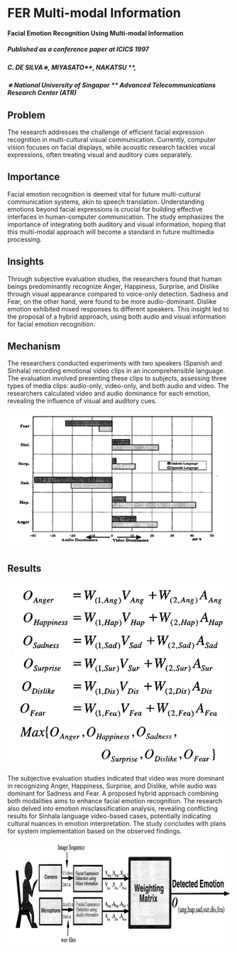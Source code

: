 # FER Multi-modal Information
#### Facial Emotion Recognition Using Multi-modal Information
##### Published as a conference paper at ICICS 1997
##### C. DE SILVA∗, MIYASATO**,  NAKATSU **,
##### ∗ National University of Singapor   ** Advanced Telecommunications Research Center (ATR)


## Problem

The research addresses the challenge of efficient facial expression recognition in multi-cultural visual communication. Currently, computer vision focuses on facial displays, while acoustic research tackles vocal expressions, often treating visual and auditory cues separately.


## Importance

Facial emotion recognition is deemed vital for future multi-cultural communication systems, akin to speech translation. Understanding emotions beyond facial expressions is crucial for building effective interfaces in human-computer communication. The study emphasizes the importance of integrating both auditory and visual information, hoping that this multi-modal approach will become a standard in future multimedia processing.

## Insights

Through subjective evaluation studies, the researchers found that human beings predominantly recognize Anger, Happiness, Surprise, and Dislike through visual appearance compared to voice-only detection. Sadness and Fear, on the other hand, were found to be more audio-dominant. Dislike emotion exhibited mixed responses to different speakers. This insight led to the proposal of a hybrid approach, using both audio and visual information for facial emotion recognition.

## Mechanism

The researchers conducted experiments with two speakers (Spanish and Sinhala) recording emotional video clips in an incomprehensible language. The evaluation involved presenting these clips to subjects, assessing three types of media clips: audio-only, video-only, and both audio and video. The researchers calculated video and audio dominance for each emotion, revealing the influence of visual and auditory cues.

![](./assets/1.png)



## Results
![](./assets/2.png)
![](./assets/3.png)

The subjective evaluation studies indicated that video was more dominant in recognizing Anger, Happiness, Surprise, and Dislike, while audio was dominant for Sadness and Fear. A proposed hybrid approach combining both modalities aims to enhance facial emotion recognition. The research also delved into emotion misclassification analysis, revealing conflicting results for Sinhala language video-based cases, potentially indicating cultural nuances in emotion interpretation. The study concludes with plans for system implementation based on the observed findings.

![](./assets/4.png)
